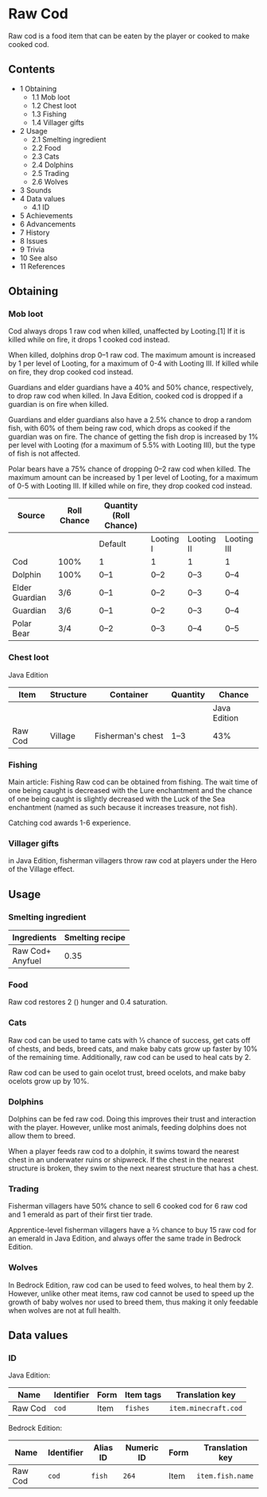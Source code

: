 # Raw Cod
Raw cod is a food item that can be eaten by the player or cooked to make cooked cod.

## Contents
- 1 Obtaining
	- 1.1 Mob loot
	- 1.2 Chest loot
	- 1.3 Fishing
	- 1.4 Villager gifts
- 2 Usage
	- 2.1 Smelting ingredient
	- 2.2 Food
	- 2.3 Cats
	- 2.4 Dolphins
	- 2.5 Trading
	- 2.6 Wolves
- 3 Sounds
- 4 Data values
	- 4.1 ID
- 5 Achievements
- 6 Advancements
- 7 History
- 8 Issues
- 9 Trivia
- 10 See also
- 11 References

## Obtaining
### Mob loot
Cod always drops 1 raw cod when killed, unaffected by Looting.[1] If it is killed while on fire, it drops 1 cooked cod instead.

When killed, dolphins drop 0–1 raw cod. The maximum amount is increased by 1 per level of Looting, for a maximum of 0-4 with Looting III. If killed while on fire, they drop cooked cod instead.

Guardians and elder guardians have a 40% and 50% chance, respectively, to drop raw cod when killed. In Java Edition, cooked cod is dropped if a guardian is on fire when killed.

Guardians and elder guardians also have a 2.5% chance to drop a random fish, with 60% of them being raw cod, which drops as cooked if the guardian was on fire. The chance of getting the fish drop is increased by 1% per level with Looting (for a maximum of 5.5% with Looting III), but the type of fish is not affected.

Polar bears have a 75% chance of dropping 0–2 raw cod when killed. The maximum amount can be increased by 1 per level of Looting, for a maximum of 0-5 with Looting III. If killed while on fire, they drop cooked cod instead.

| Source         | Roll Chance | Quantity (Roll Chance) |           |            |             |
|----------------|-------------|------------------------|-----------|------------|-------------|
|                |             | Default                | Looting I | Looting II | Looting III |
| Cod            | 100%        | 1                      | 1         | 1          | 1           |
| Dolphin        | 100%        | 0–1                    | 0–2       | 0–3        | 0–4         |
| Elder Guardian | 3/6         | 0–1                    | 0–2       | 0–3        | 0–4         |
| Guardian       | 3/6         | 0–1                    | 0–2       | 0–3        | 0–4         |
| Polar Bear     | 3/4         | 0–2                    | 0–3       | 0–4        | 0–5         |

### Chest loot
Java Edition

| Item    | Structure | Container         | Quantity | Chance       |
|---------|-----------|-------------------|----------|--------------|
|         |           |                   |          | Java Edition |
| Raw Cod | Village   | Fisherman's chest | 1–3      | 43%          |

### Fishing
Main article: Fishing
Raw cod can be obtained from fishing. The wait time of one being caught is decreased with the Lure enchantment and the chance of one being caught is slightly decreased with the Luck of the Sea enchantment (named as such because it increases treasure, not fish).

Catching cod awards 1-6 experience.

### Villager gifts
in Java Edition, fisherman villagers throw raw cod at players under the Hero of the Village effect.

## Usage
### Smelting ingredient
| Ingredients          | Smelting recipe |
|----------------------|-----------------|
| Raw Cod+<br/>Anyfuel | 0.35            |

### Food
Raw cod restores 2 () hunger and 0.4 saturation.

### Cats
Raw cod can be used to tame cats with 1⁄3 chance of success, get cats off of chests, and beds, breed cats, and make baby cats grow up faster by 10% of the remaining time. Additionally, raw cod can be used to heal cats by 2.

Raw cod can be used to gain ocelot trust, breed ocelots, and make baby ocelots grow up by 10%. 

### Dolphins
Dolphins can be fed raw cod. Doing this improves their trust and interaction with the player. However, unlike most animals, feeding dolphins does not allow them to breed.

When a player feeds raw cod to a dolphin, it swims toward the nearest chest in an underwater ruins or shipwreck. If the chest in the nearest structure is broken, they swim to the next nearest structure that has a chest.

### Trading
Fisherman villagers have 50% chance to sell 6 cooked cod for 6 raw cod and 1 emerald as part of their first tier trade.

Apprentice-level fisherman villagers have a 2⁄3 chance to buy 15 raw cod for an emerald in Java Edition, and always offer the same trade in Bedrock Edition.

### Wolves
In Bedrock Edition, raw cod can be used to feed wolves, to heal them by 2. However, unlike other meat items, raw cod cannot be used to speed up the growth of baby wolves nor used to breed them, thus making it only feedable when wolves are not at full health.

## Data values
### ID
Java Edition:

| Name    | Identifier | Form | Item tags | Translation key      |
|---------|------------|------|-----------|----------------------|
| Raw Cod | `cod`      | Item | `fishes`  | `item.minecraft.cod` |

Bedrock Edition:

| Name    | Identifier | Alias ID | Numeric ID | Form | Translation key  |
|---------|------------|----------|------------|------|------------------|
| Raw Cod | `cod`      | `fish`   | `264`      | Item | `item.fish.name` |

